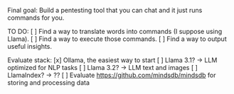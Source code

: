 Final goal: Build a pentesting tool that you can chat and it just runs commands for you.

TO DO:
[ ] Find a way to translate words into commands (I suppose using Llama).
[ ] Find a way to execute those commands.
[ ] Find a way to output useful insights.

Evaluate stack:
[x] Ollama, the easiest way to start
[ ] Llama 3.1? -> LLM optimized for NLP tasks
[ ] Llama 3.2? -> LLM text and images
[ ] LlamaIndex? -> ??
[ ] Evaluate https://github.com/mindsdb/mindsdb for storing and processing data
